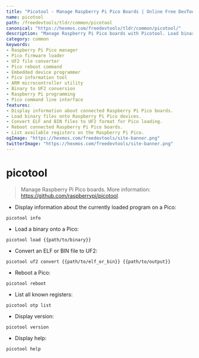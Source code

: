```yaml
---
title: "Picotool - Manage Raspberry Pi Pico Boards | Online Free DevTools by Hexmos"
name: picotool
path: /freedevtools/tldr/common/picotool
canonical: "https://hexmos.com/freedevtools/tldr/common/picotool/"
description: "Manage Raspberry Pi Pico boards with Picotool. Load binaries, convert ELF files to UF2, and reboot devices effortlessly. Free online tool, no registration required."
category: common
keywords:
- Raspberry Pi Pico manager
- Pico firmware loader
- UF2 file converter
- Pico reboot command
- Embedded device programmer
- Pico information tool
- ARM microcontroller utility
- Binary to UF2 conversion
- Raspberry Pi programming
- Pico command line interface
features:
- Display information about connected Raspberry Pi Pico boards.
- Load binary files onto Raspberry Pi Pico devices.
- Convert ELF and BIN files to UF2 format for Pico loading.
- Reboot connected Raspberry Pi Pico boards.
- List available registers on the Raspberry Pi Pico.
ogImage: "https://hexmos.com/freedevtools/site-banner.png"
twitterImage: "https://hexmos.com/freedevtools/site-banner.png"
---
```


# picotool

> Manage Raspberry Pi Pico boards.
> More information: <https://github.com/raspberrypi/picotool>.

- Display information about the currently loaded program on a Pico:

`picotool info`

- Load a binary onto a Pico:

`picotool load {{path/to/binary}}`

- Convert an ELF or BIN file to UF2:

`picotool uf2 convert {{path/to/elf_or_bin}} {{path/to/output}}`

- Reboot a Pico:

`picotool reboot`

- List all known registers:

`picotool otp list`

- Display version:

`picotool version`

- Display help:

`picotool help`
